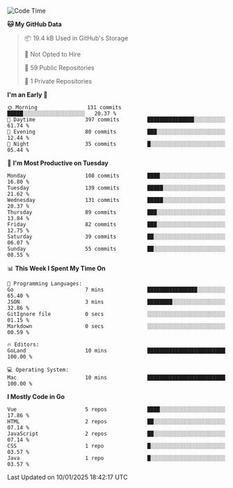 <!--START_SECTION:waka-->
![Code Time](http://img.shields.io/badge/Code%20Time-1%2C394%20hrs%2019%20mins-blue)

**🐱 My GitHub Data** 

> 📦 19.4 kB Used in GitHub's Storage 
 > 
> 🚫 Not Opted to Hire
 > 
> 📜 59 Public Repositories 
 > 
> 🔑 1 Private Repositories 
 > 
**I'm an Early 🐤** 

```text
🌞 Morning                131 commits         █████░░░░░░░░░░░░░░░░░░░░   20.37 % 
🌆 Daytime                397 commits         ███████████████░░░░░░░░░░   61.74 % 
🌃 Evening                80 commits          ███░░░░░░░░░░░░░░░░░░░░░░   12.44 % 
🌙 Night                  35 commits          █░░░░░░░░░░░░░░░░░░░░░░░░   05.44 % 
```
📅 **I'm Most Productive on Tuesday** 

```text
Monday                   108 commits         ████░░░░░░░░░░░░░░░░░░░░░   16.80 % 
Tuesday                  139 commits         █████░░░░░░░░░░░░░░░░░░░░   21.62 % 
Wednesday                131 commits         █████░░░░░░░░░░░░░░░░░░░░   20.37 % 
Thursday                 89 commits          ███░░░░░░░░░░░░░░░░░░░░░░   13.84 % 
Friday                   82 commits          ███░░░░░░░░░░░░░░░░░░░░░░   12.75 % 
Saturday                 39 commits          ██░░░░░░░░░░░░░░░░░░░░░░░   06.07 % 
Sunday                   55 commits          ██░░░░░░░░░░░░░░░░░░░░░░░   08.55 % 
```


📊 **This Week I Spent My Time On** 

```text
💬 Programming Languages: 
Go                       7 mins              ████████████████░░░░░░░░░   65.40 % 
JSON                     3 mins              ████████░░░░░░░░░░░░░░░░░   32.86 % 
GitIgnore file           0 secs              ░░░░░░░░░░░░░░░░░░░░░░░░░   01.15 % 
Markdown                 0 secs              ░░░░░░░░░░░░░░░░░░░░░░░░░   00.59 % 

🔥 Editors: 
GoLand                   10 mins             █████████████████████████   100.00 % 

💻 Operating System: 
Mac                      10 mins             █████████████████████████   100.00 % 
```

**I Mostly Code in Go** 

```text
Vue                      5 repos             ████░░░░░░░░░░░░░░░░░░░░░   17.86 % 
HTML                     2 repos             ██░░░░░░░░░░░░░░░░░░░░░░░   07.14 % 
JavaScript               2 repos             ██░░░░░░░░░░░░░░░░░░░░░░░   07.14 % 
CSS                      1 repo              █░░░░░░░░░░░░░░░░░░░░░░░░   03.57 % 
Java                     1 repo              █░░░░░░░░░░░░░░░░░░░░░░░░   03.57 % 
```




 Last Updated on 10/01/2025 18:42:17 UTC
<!--END_SECTION:waka-->
